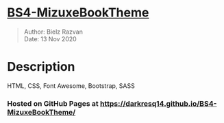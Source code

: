 # [BS4-MizuxeBookTheme](https://darkresq14.github.io/BS4-MizuxeBookTheme/)

> Author: Bielz Razvan  
> Date: 13 Nov 2020

# Description
HTML, CSS, Font Awesome, Bootstrap, SASS

### Hosted on GitHub Pages at https://darkresq14.github.io/BS4-MizuxeBookTheme/
